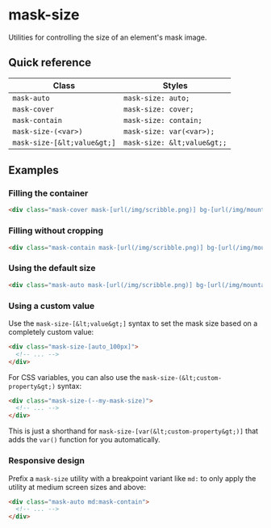 # mask-size

Utilities for controlling the size of an element's mask image.

## Quick reference

| Class               | Styles                |
|---------------------|-----------------------|
| `mask-auto`         | `mask-size: auto;`    |
| `mask-cover`        | `mask-size: cover;`   |
| `mask-contain`      | `mask-size: contain;` |
| `mask-size-(<var>)` | `mask-size: var(<var>);` |
| `mask-size-[&lt;value&gt;]` | `mask-size: &lt;value&gt;;` |



## Examples

### Filling the container

```html
<div class="mask-cover mask-[url(/img/scribble.png)] bg-[url(/img/mountains.jpg)] ..."></div>
```

### Filling without cropping

```html
<div class="mask-contain mask-[url(/img/scribble.png)] bg-[url(/img/mountains.jpg)] ..."></div>
```

### Using the default size

```html
<div class="mask-auto mask-[url(/img/scribble.png)] bg-[url(/img/mountains.jpg)] ..."></div>
```

### Using a custom value

Use the `mask-size-[&lt;value&gt;]` syntax to set the mask size based on a completely custom value:

```html
<div class="mask-size-[auto_100px]">
  <!-- ... -->
</div>
```

For CSS variables, you can also use the `mask-size-(&lt;custom-property&gt;)` syntax:

```html
<div class="mask-size-(--my-mask-size)">
  <!-- ... -->
</div>
```

This is just a shorthand for `mask-size-[var(&lt;custom-property&gt;)]` that adds the `var()` function for you automatically.

### Responsive design

Prefix a `mask-size` utility with a breakpoint variant like `md:` to only apply the utility at medium screen sizes and above:

```html
<div class="mask-auto md:mask-contain">
  <!-- ... -->
</div>
```

